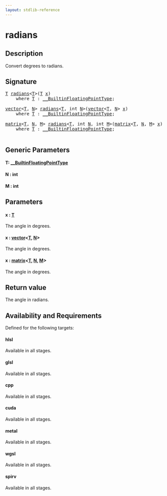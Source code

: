 ```yaml
---
layout: stdlib-reference
---
```


# radians

## Description

Convert degrees to radians.



## Signature 

<pre>
<a href="radians.html#typeparam-T" class="code_type">T</a> <a href="radians.html">radians</a>&lt;<a href="radians.html#typeparam-T" class="code_type">T</a>&gt;(<a href="radians.html#typeparam-T" class="code_type">T</a> <a href="radians.html#decl-x" class="code_param">x</a>)
    <span class='code_keyword'>where</span> <a href="radians.html#typeparam-T" class="code_type">T</a> : <a href="../interfaces/0_builtinfloatingpointtype-029hm/index.html" class="code_type">__BuiltinFloatingPointType</a>;

<a href="../types/vector/index.html" class="code_type">vector</a>&lt;<a href="radians.html#typeparam-T" class="code_type">T</a>, <a href="radians.html#decl-N" class="code_var">N</a>&gt; <a href="radians.html">radians</a>&lt;<a href="radians.html#typeparam-T" class="code_type">T</a>, <span class="code_keyword">int</span> <a href="radians.html#decl-N" class="code_var">N</a>&gt;(<a href="../types/vector/index.html" class="code_type">vector</a>&lt;<a href="radians.html#typeparam-T" class="code_type">T</a>, <a href="radians.html#decl-N" class="code_var">N</a>&gt; <a href="radians.html#decl-x" class="code_param">x</a>)
    <span class='code_keyword'>where</span> <a href="radians.html#typeparam-T" class="code_type">T</a> : <a href="../interfaces/0_builtinfloatingpointtype-029hm/index.html" class="code_type">__BuiltinFloatingPointType</a>;

<a href="../types/matrix/index.html" class="code_type">matrix</a>&lt;<a href="radians.html#typeparam-T" class="code_type">T</a>, <a href="radians.html#decl-N" class="code_var">N</a>, <a href="radians.html#decl-M" class="code_var">M</a>&gt; <a href="radians.html">radians</a>&lt;<a href="radians.html#typeparam-T" class="code_type">T</a>, <span class="code_keyword">int</span> <a href="radians.html#decl-N" class="code_var">N</a>, <span class="code_keyword">int</span> <a href="radians.html#decl-M" class="code_var">M</a>&gt;(<a href="../types/matrix/index.html" class="code_type">matrix</a>&lt;<a href="radians.html#typeparam-T" class="code_type">T</a>, <a href="radians.html#decl-N" class="code_var">N</a>, <a href="radians.html#decl-M" class="code_var">M</a>&gt; <a href="radians.html#decl-x" class="code_param">x</a>)
    <span class='code_keyword'>where</span> <a href="radians.html#typeparam-T" class="code_type">T</a> : <a href="../interfaces/0_builtinfloatingpointtype-029hm/index.html" class="code_type">__BuiltinFloatingPointType</a>;

</pre>

## Generic Parameters

####  <a id="typeparam-T"></a>T: [\_\_BuiltinFloatingPointType](../interfaces/0_builtinfloatingpointtype-029hm/index.html)
####  <a id="decl-N"></a>N  : int
####  <a id="decl-M"></a>M  : int

## Parameters

####  <a id="decl-x"></a>x  : [T](radians.html#typeparam-T)
The angle in degrees.

####  <a id="decl-x"></a>x  : [vector](../types/vector/index.html)\<[T](../types/vector/index.html#typeparam-T), [N](../types/vector/index.html#decl-N)\>
The angle in degrees.

####  <a id="decl-x"></a>x  : [matrix](../types/matrix/index.html)\<[T](../types/matrix/t-0.html), [N](../types/matrix/index.html#decl-N), [M](../types/matrix/index.html#decl-M)\>
The angle in degrees.


## Return value
The angle in radians.


## Availability and Requirements

Defined for the following targets:

#### hlsl
Available in all stages.

#### glsl
Available in all stages.

#### cpp
Available in all stages.

#### cuda
Available in all stages.

#### metal
Available in all stages.

#### wgsl
Available in all stages.

#### spirv
Available in all stages.



